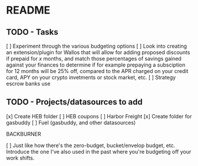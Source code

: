 # README



## TODO - Tasks

[ ] Experiment through the various budgeting options
[ ] Look into creating an extension/plugin for Wallos that will allow for adding proposed discounts if prepaid for _x_ months, and match those percentages of savings gained against your finances to determine if for example prepaying a subsciption for 12 months will be 25% off, compared to the APR charged on your credit card, APY on your crypto invetments or stock market, etc.
[ ] Strategy escrow banks use


## TODO - Projects/datasources to add

[x] Create HEB folder
	[ ] HEB coupons
[ ] Harbor Freight
[x] Create folder for gasbuddy
	[ ] Fuel (gasbuddy, and other datasources)


BACKBURNER

[ ] Just like how there's the zero-budget, bucket/envelop budget, etc. Introduce the one I've also used in the past where you're budgeting off your work shifts.




